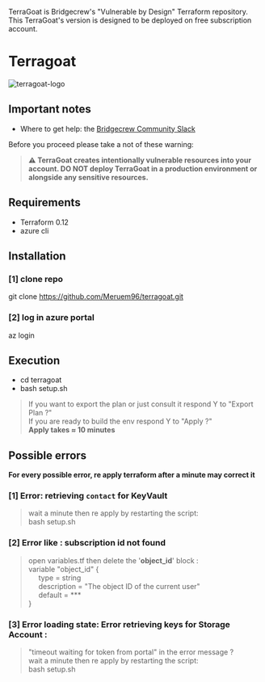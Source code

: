 TerraGoat is Bridgecrew's "Vulnerable by Design" Terraform repository.</br>
This TerraGoat's version is designed to be deployed on free subscription account.
# Terragoat
![terragoat-logo](https://user-images.githubusercontent.com/61518622/110116638-0ff37500-7db8-11eb-94f6-8e7151f0112a.png)

## Important notes
* Where to get help: the [Bridgecrew Community Slack](https://slack.bridgecrew.io/?utm_source=github&utm_medium=organic_oss&utm_campaign=terragoat) </br>

Before you proceed please take a not of these warning: </br>

>**⚠️ TerraGoat creates intentionally vulnerable resources into your account. DO NOT deploy TerraGoat in a production environment or alongside any sensitive resources.**

## Requirements
* Terraform 0.12
* azure cli

## Installation
### [1] clone repo
git clone https://github.com/Meruem96/terragoat.git </br>
### [2] log in azure portal 
az login </br>

## Execution
* cd terragoat </br>
* bash setup.sh </br>
>If you want to export the plan or just consult it respond Y to "Export Plan ?" </br>
>If you are ready to build the env respond Y to "Apply ?"</br>
>**Apply takes ≈ 10 minutes**

## Possible errors
**For every possible error, re apply terraform after a minute may correct it**

### [1] Error: retrieving `contact` for KeyVault 
>wait a minute then re apply by restarting the script: </br>
>bash setup.sh

### [2] Error like : subscription id not found 
>open variables.tf then delete the '**object_id**' block :</br>
>variable "object_id" { </br>
 >&nbsp;&nbsp;&nbsp;&nbsp; type        = string</br>
 >&nbsp;&nbsp;&nbsp;&nbsp; description = "The object ID of the current user"</br>
 >&nbsp;&nbsp;&nbsp;&nbsp; default     = ***</br>
>}</br>

### [3] Error loading state: Error retrieving keys for Storage Account :
>"timeout waiting for token from portal" in the error message ?</br>
>wait a minute then re apply by restarting the script: </br>
>bash setup.sh